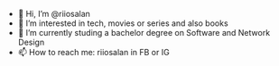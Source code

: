 - 👋 Hi, I’m @riiosalan
- 👀 I’m interested in tech, movies or series and also books
- 🌱 I’m currently studing a bachelor degree on Software and Network Design 
- 📫 How to reach me: riiosalan in FB or IG


